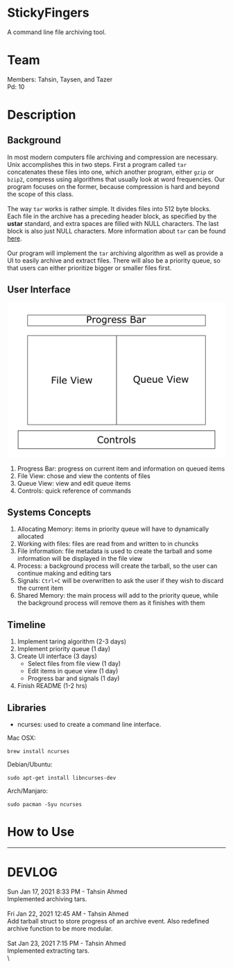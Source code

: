# StickyFingers

A command line file archiving tool. 

# Team

Members: Tahsin, Taysen, and Tazer\
Pd: 10

# Description 

## Background 

In most modern computers file archiving and compression are necessary. Unix accomplishes this in two steps. First a program called `tar` concatenates these files into one, which another program, either `gzip` or `bzip2`, compress using algorithms that usually look at word frequencies. Our program focuses on the former, because compression is hard and beyond the scope of this class.  
\
The way `tar` works is rather simple. It divides files into 512 byte blocks. Each file in the archive has a preceding header block, as specified by the **ustar** standard, and extra spaces are filled with NULL characters. The last block is also just NULL characters. More information about `tar` can be found [here](https://en.wikipedia.org/wiki/Tar_(computing)).  
\
Our program will implement the `tar` archiving algorithm as well as provide a UI to easily archive and extract files. There will also be a priority queue, so that users can either prioritize bigger or smaller files first.    

## User Interface

![conceptual](scrots/conceptual.png)

1. Progress Bar: progress on current item and information on queued items
2. File View: chose and view the contents of files
3. Queue View: view and edit queue items
4. Controls: quick reference of commands

## Systems Concepts

1. Allocating Memory: items in priority queue will have to dynamically allocated
2. Working with files: files are read from and written to in chuncks
3. File information: file metadata is used to create the tarball and some information will be displayed in the file view
4. Process: a background process will create the tarball, so the user can continue making and editing tars
5. Signals: `Ctrl+C` will be overwritten to ask the user if they wish to discard the current item
6. Shared Memory: the main process will add to the priority queue, while the background process will remove them as it finishes with them

## Timeline

1. Implement taring algorithm (2-3 days)
2. Implement priority queue (1 day)
3. Create UI interface (3 days)
    - Select files from file view (1 day)
    - Edit items in queue view (1 day)
    - Progress bar and signals (1 day)
5. Finish README (1-2 hrs)

## Libraries 

* ncurses: used to create a command line interface. 
  
Mac OSX:
```
brew install ncurses
```

Debian/Ubuntu:
```
sudo apt-get install libncurses-dev
```

Arch/Manjaro:
```
sudo pacman -Syu ncurses
```

# How to Use

---

# DEVLOG

Sun Jan 17, 2021 8:33 PM - Tahsin Ahmed\
Implemented archiving tars.\
\
Fri Jan 22, 2021 12:45 AM - Tahsin Ahmed\
Add tarball struct to store progress of an archive event. Also redefined archive function to be more modular.\
\
Sat Jan 23, 2021 7:15 PM - Tahsin Ahmed\
Implemented extracting tars.\
\
